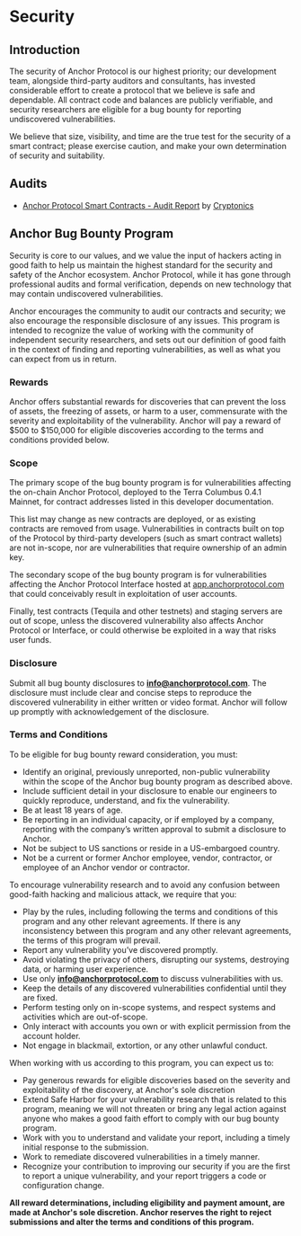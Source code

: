 # Security

## Introduction

The security of Anchor Protocol is our highest priority; our development team, alongside third-party auditors and consultants, has invested considerable effort to create a protocol that we believe is safe and dependable. All contract code and balances are publicly verifiable, and security researchers are eligible for a bug bounty for reporting undiscovered vulnerabilities.

We believe that size, visibility, and time are the true test for the security of a smart contract; please exercise caution, and make your own determination of security and suitability.

## Audits

* [Anchor Protocol Smart Contracts - Audit Report](https://docsend.com/view/mdekyk7k24c46r7f) by [Cryptonics](https://cryptonics.consulting/)

## Anchor Bug Bounty Program

Security is core to our values, and we value the input of hackers acting in good faith to help us maintain the highest standard for the security and safety of the Anchor ecosystem. Anchor Protocol, while it has gone through professional audits and formal verification, depends on new technology that may contain undiscovered vulnerabilities.

Anchor encourages the community to audit our contracts and security; we also encourage the responsible disclosure of any issues. This program is intended to recognize the value of working with the community of independent security researchers, and sets out our definition of good faith in the context of finding and reporting vulnerabilities, as well as what you can expect from us in return.

### **Rewards**

Anchor offers substantial rewards for discoveries that can prevent the loss of assets, the freezing of assets, or harm to a user, commensurate with the severity and exploitability of the vulnerability. Anchor will pay a reward of $500 to $150,000 for eligible discoveries according to the terms and conditions provided below.

### **Scope**

The primary scope of the bug bounty program is for vulnerabilities affecting the on-chain Anchor Protocol, deployed to the Terra Columbus 0.4.1 Mainnet, for contract addresses listed in this developer documentation.

This list may change as new contracts are deployed, or as existing contracts are removed from usage. Vulnerabilities in contracts built on top of the Protocol by third-party developers \(such as smart contract wallets\) are not in-scope, nor are vulnerabilities that require ownership of an admin key.

The secondary scope of the bug bounty program is for vulnerabilities affecting the Anchor Protocol Interface hosted at [app.anchorprotocol.com](https://app.anchorprotocol.com/) that could conceivably result in exploitation of user accounts.

Finally, test contracts \(Tequila and other testnets\) and staging servers are out of scope, unless the discovered vulnerability also affects Anchor Protocol or Interface, or could otherwise be exploited in a way that risks user funds.

### **Disclosure**

Submit all bug bounty disclosures to [**info@anchorprotocol.com**](mailto:info@anchorprotocol.com). The disclosure must include clear and concise steps to reproduce the discovered vulnerability in either written or video format. Anchor will follow up promptly with acknowledgement of the disclosure.

### **Terms and Conditions**

To be eligible for bug bounty reward consideration, you must:

* Identify an original, previously unreported, non-public vulnerability within the scope of the Anchor bug bounty program as described above.
* Include sufficient detail in your disclosure to enable our engineers to quickly reproduce, understand, and fix the vulnerability.
* Be at least 18 years of age.
* Be reporting in an individual capacity, or if employed by a company, reporting with the company’s written approval to submit a disclosure to Anchor.
* Not be subject to US sanctions or reside in a US-embargoed country.
* Not be a current or former Anchor employee, vendor, contractor, or employee of an Anchor vendor or contractor.

To encourage vulnerability research and to avoid any confusion between good-faith hacking and malicious attack, we require that you:

* Play by the rules, including following the terms and conditions of this program and any other relevant agreements. If there is any inconsistency between this program and any other relevant agreements, the terms of this program will prevail.
* Report any vulnerability you’ve discovered promptly.
* Avoid violating the privacy of others, disrupting our systems, destroying data, or harming user experience.
* Use only [**info@anchorprotocol.com**](mailto:info@anchorprotocol.com) to discuss vulnerabilities with us.
* Keep the details of any discovered vulnerabilities confidential until they are fixed.
* Perform testing only on in-scope systems, and respect systems and activities which are out-of-scope.
* Only interact with accounts you own or with explicit permission from the account holder.
* Not engage in blackmail, extortion, or any other unlawful conduct.

When working with us according to this program, you can expect us to:

* Pay generous rewards for eligible discoveries based on the severity and exploitability of the discovery, at Anchor's sole discretion
* Extend Safe Harbor for your vulnerability research that is related to this program, meaning we will not threaten or bring any legal action against anyone who makes a good faith effort to comply with our bug bounty program.
* Work with you to understand and validate your report, including a timely initial response to the submission.
* Work to remediate discovered vulnerabilities in a timely manner.
* Recognize your contribution to improving our security if you are the first to report a unique vulnerability, and your report triggers a code or configuration change.

**All reward determinations, including eligibility and payment amount, are made at Anchor's sole discretion. Anchor reserves the right to reject submissions and alter the terms and conditions of this program.**

